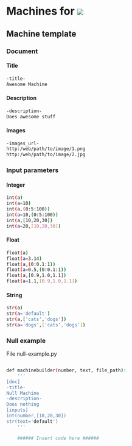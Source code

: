 # Machines for [![][machinehub-logo]](https://github.com/bq/machinehub)

## Machine template

### Document

#### Title

```bash
-title-
Awesome Machine
```

#### Description

```bash
-description-
Does awesome stuff
```

#### Images

```bash
-images_url-
http:/web/path/to/image/1.png
http:/web/path/to/image/2.jpg
```

### Input parameters

#### Integer

```bash
int(a)
int(a=10)
int(a,(0:5:100))
int(a=10,(0:5:100))
int(a,[10,20,30])
int(a=20,[10,20,30])
```

#### Float

```bash
float(a)
float(a=3.14)
float(a,(0:0.1:1))
float(a=0.5,(0:0.1:1))
float(a,[0.9,1.0,1.1])
float(a=1.1,[0.9,1.0,1.1])
```

#### String

```bash
str(a)
str(a='default')
str(a,['cats','dogs'])
str(a='dogs',['cats','dogs'])
```

### Null example

File null-example.py

```bash

def machinebuilder(number, text, file_path):
    '''
[doc]
-title-
Null Machine
-description-
Does nothing
[inputs]
int(number,[10,20,30])
str(text='default')
    '''

    ###### Insert code here ######
```

[machinehub-logo]: docs/img/machinehub.png
